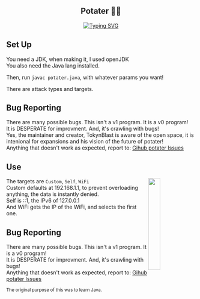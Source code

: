 <!--<img align='center' src='imgs/logo.png'>-->
<h2 align='center'>Potater 🥔🥔</h2>
<p align='center'>
<a href="https://git.io/typing-svg"><img src="https://readme-typing-svg.demolab.com?font=Fira+Code&duration=2500&pause=300&color=F7B715&center=true&width=750&height=80&lines=Network+Stress+Testing;Made+in+Java;v0.2.0" alt="Typing SVG" /></a>
</p>


<h2>Set Up</h2>
You need a JDK, when making it, I used openJDK<br>
You also need the Java lang installed.<br>

Then, run `javac potater.java`, with whatever params you want!

There are attack types and targets.

## Bug Reporting
There are many possible bugs. This isn't a v1 program. It is a v0 program!<br>
It is DESPERATE for improvment. And, it's crawling with bugs!<br>
Yes, the maintainer and creator, TokynBlast is aware of the open space, it is intenional for expansions and his vision of the future of potater!<br>
Anything that doesn't work as expected, report to: <a href='https://github.com/TokynBlast/potater/issues'>Gihub potater Issues</a>

## Use
<img align='right' src='imgs/ver/v0.2.0.png' width='25%'>
The targets are <code>Custom</code>, <code>Self</code>, <code>WiFi</code><br>
Custom defaults at 192.168.1.1, to prevent overloading anything, the data is instantly denied.<br>
Self is ::1, the IPv6 of 127.0.0.1<br>
And WiFi gets the IP of the WiFi, and selects the first one.


<h2>Bug Reporting</h2>
There are many possible bugs. This isn't a v1 program. It is a v0 program!<br>
It is DESPERATE for improvment. And, it's crawling with bugs!<br>
Anything that doesn't work as expected, report to: <a href='https://github.com/TokynBlast/potater/issues'>Gihub potater Issues</a>

<sub>The original purpose of this was to learn Java.</sub>
